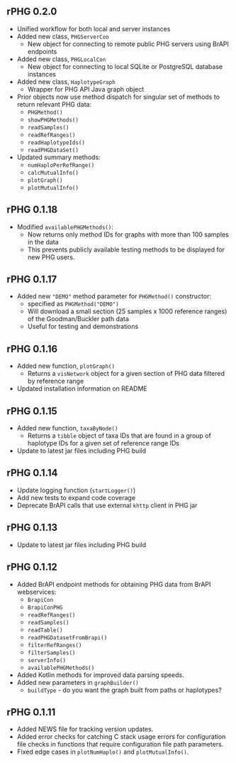 ## rPHG 0.2.0
* Unified workflow for both local and server instances
* Added new class, `PHGServerCon`
  + New object for connecting to remote public PHG servers using BrAPI 
    endpoints
* Added new class, `PHGLocalCon`
  + New object for connecting to local SQLite or PostgreSQL database
    instances
* Added new class, `HaplotypeGraph`
  + Wrapper for PHG API Java graph object
* Prior objects now use method dispatch for singular set of methods to return
  relevant PHG data:
  + `PHGMethod()`
  + `showPHGMethods()`
  + `readSamples()`
  + `readRefRanges()`
  + `readHaplotypeIds()`
  + `readPHGDataSet()`
* Updated summary methods:
  + `numHaploPerRefRange()`
  + `calcMutualInfo()`
  + `plotGraph()`
  + `plotMutualInfo()`


## rPHG 0.1.18
* Modified `availablePHGMethods()`:
  + Now returns only method IDs for graphs with more than 100 samples in the
    data
  + This prevents publicly available testing methods to be displayed for
    new PHG users.


## rPHG 0.1.17
* Added new `"DEMO"` method parameter for `PHGMethod()` constructor:
  + specified as `PHGMethod("DEMO")`
  + Will download a small section (25 samples x 1000 reference ranges)
    of the Goodman/Buckler path data
  + Useful for testing and demonstrations


## rPHG 0.1.16
* Added new function, `plotGraph()`
  + Returns a `visNetwork` object for a given section of PHG data filtered
    by reference range
* Updated installation information on README


## rPHG 0.1.15
* Added new function, `taxaByNode()`
  + Returns a `tibble` object of taxa IDs that are found
    in a group of haplotype IDs for a given set of reference
    range IDs
* Update to latest jar files including PHG build


## rPHG 0.1.14
* Update logging function (`startLogger()`)
* Add new tests to expand code coverage
* Deprecate BrAPI calls that use external `khttp` client in PHG jar


## rPHG 0.1.13
* Update to latest jar files including PHG build


## rPHG 0.1.12
* Added BrAPI endpoint methods for obtaining PHG data from BrAPI webservices:
  + `BrapiCon`
  + `BrapiConPHG`
  + `readRefRanges()`
  + `readSamples()`
  + `readTable()`
  + `readPHGDatasetFromBrapi()`
  + `filterRefRanges()`
  + `filterSamples()`
  + `serverInfo()`
  + `availablePHGMethods()`
* Added Kotlin methods for improved data parsing speeds.
* Added new parameters in `graphBuilder()`
  + `buildType` - do you want the graph built from paths or haplotypes?


## rPHG 0.1.11
* Added NEWS file for tracking version updates.
* Added error checks for catching C stack usage errors for configuration file
  checks in functions that require configuration file path parameters.
* Fixed edge cases in `plotNumHaplo()` and `plotMutualInfo()`.
